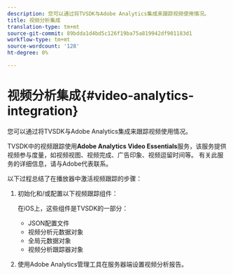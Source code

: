 ```yaml
---
description: 您可以通过将TVSDK与Adobe Analytics集成来跟踪视频使用情况。
title: 视频分析集成
translation-type: tm+mt
source-git-commit: 89bdda1d4bd5c126f19ba75a819942df901183d1
workflow-type: tm+mt
source-wordcount: '128'
ht-degree: 0%

---
```



# 视频分析集成{#video-analytics-integration}

您可以通过将TVSDK与Adobe Analytics集成来跟踪视频使用情况。

TVSDK中的视频跟踪使用&#x200B;**Adobe Analytics Video Essentials**&#x200B;服务，该服务提供视频参与度量，如视频视图、视频完成、广告印象、视频逗留时间等。 有关此服务的详细信息，请与Adobe代表联系。

以下过程总结了在播放器中激活视频跟踪的步骤：

1. 初始化和/或配置以下视频跟踪组件：

   在iOS上，这些组件是TVSDK的一部分：

   * JSON配置文件
   * 视频分析元数据对象
   * 全局元数据对象
   * 视频分析跟踪器对象

1. 使用Adobe Analytics管理工具在服务器端设置视频分析报告。